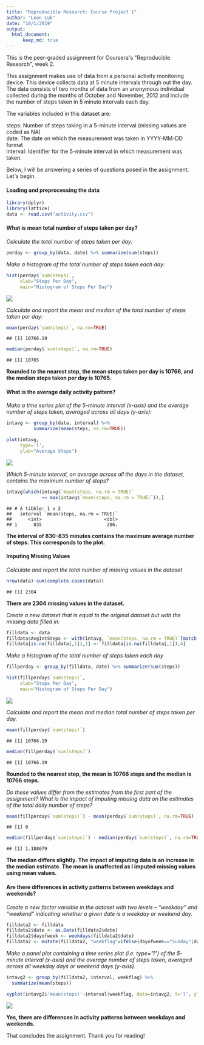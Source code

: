 ```yaml
---
title: "Reproducible Research: Course Project 1"
author: "Leon Luk"
date: "10/1/2019"
output:
  html_document:
      keep_md: true
---
```

This is the peer-graded assignment for Coursera's "Reproducible Research", week 2.

This assignment makes use of data from a personal activity monitoring device. This device collects data at 5 minute intervals through out the day. The data consists of two months of data from an anonymous individual collected during the months of October and November, 2012 and include the number of steps taken in 5 minute intervals each day.

The variables included in this dataset are:

steps: Number of steps taking in a 5-minute interval (missing values are coded as NA)  
date: The date on which the measurement was taken in YYYY-MM-DD format  
interval: Identifier for the 5-minute interval in which measurement was taken.  

Below, I will be answering a series of questions posed in the assignment. Let's begin.

  
#### Loading and preprocessing the data  

```r
library(dplyr)
library(lattice)
data <- read.csv("activity.csv")
```
  
#### What is mean total number of steps taken per day?  
*Calculate the total number of steps taken per day:*

```r
perday <- group_by(data, date) %>% summarize(sum(steps))
```
  
*Make a histogram of the total number of steps taken each day:*

```r
hist(perday$`sum(steps)`, 
     xlab="Steps Per Day", 
     main="Histogram of Steps Per Day")
```

![](PA1_template_files/figure-html/unnamed-chunk-3-1.png)<!-- -->
  
*Calculate and report the mean and median of the total number of steps taken per day:*

```r
mean(perday$`sum(steps)`, na.rm=TRUE)
```

```
## [1] 10766.19
```

```r
median(perday$`sum(steps)`, na.rm=TRUE)
```

```
## [1] 10765
```
__Rounded to the nearest step, the mean steps taken per day is 10766, and the median steps taken per day is 10765.__  
  
  
#### What is the average daily activity pattern?
*Make a time series plot of the 5-minute interval (x-axis) and the average number of steps taken, averaged across all days (y-axis):*

```r
intavg <- group_by(data, interval) %>% 
          summarize(mean(steps, na.rm=TRUE))

plot(intavg, 
     type='l', 
     ylab="Average Steps")
```

![](PA1_template_files/figure-html/unnamed-chunk-5-1.png)<!-- -->

*Which 5-minute interval, on average across all the days in the dataset, contains the maximum number of steps?*

```r
intavg[which(intavg$`mean(steps, na.rm = TRUE)`
             == max(intavg$`mean(steps, na.rm = TRUE)`)),]
```

```
## # A tibble: 1 x 2
##   interval `mean(steps, na.rm = TRUE)`
##      <int>                       <dbl>
## 1      835                        206.
```
__The interval of 830-835 minutes contains the maximum average number of steps. This corresponds to the plot.__  

  
#### Imputing Missing Values
*Calculate and report the total number of missing values in the dataset*

```r
nrow(data)-sum(complete.cases(data))
```

```
## [1] 2304
```
__There are 2304 missing values in the dataset.__  

*Create a new dataset that is equal to the original dataset but with the missing data filled in:*

```r
filldata <- data
filldata$AvgIntSteps <- with(intavg, `mean(steps, na.rm = TRUE)`[match(filldata$interval, interval)] )
filldata[is.na(filldata[,1]),1] <- filldata[is.na(filldata[,1]),4]
```

*Make a histogram of the total number of steps taken each day* 

```r
fillperday <- group_by(filldata, date) %>% summarize(sum(steps))

hist(fillperday$`sum(steps)`, 
     xlab="Steps Per Day", 
     main="Histogram of Steps Per Day")
```

![](PA1_template_files/figure-html/unnamed-chunk-9-1.png)<!-- -->

*Calculate and report the mean and median total number of steps taken per day.*

```r
mean(fillperday$`sum(steps)`)
```

```
## [1] 10766.19
```

```r
median(fillperday$`sum(steps)`)
```

```
## [1] 10766.19
```
__Rounded to the nearest step, the mean is 10766 steps and the median is 10766 steps.__  

*Do these values differ from the estimates from the first part of the assignment? What is the impact of imputing missing data on the estimates of the total daily number of steps?*

```r
mean(fillperday$`sum(steps)`) - mean(perday$`sum(steps)`, na.rm=TRUE)
```

```
## [1] 0
```

```r
median(fillperday$`sum(steps)`) - median(perday$`sum(steps)`, na.rm=TRUE)
```

```
## [1] 1.188679
```
__The median differs slightly. The impact of imputing data is an increase in the median estimate. The mean is unaffected as I imputed missing values using mean values.__  

    
#### Are there differences in activity patterns between weekdays and weekends?
*Create a new factor variable in the dataset with two levels – “weekday” and “weekend” indicating whether a given date is a weekday or weekend day.*

```r
filldata2 <- filldata
filldata2$date <- as.Date(filldata2$date)
filldata2$dayofweek <- weekdays(filldata2$date)
filldata2 <- mutate(filldata2, "weekflag"=ifelse(dayofweek=="Sunday"|dayofweek=="Saturday", "weekend", "weekday"))
```

*Make a panel plot containing a time series plot (i.e. type="l") of the 5-minute interval (x-axis) and the average number of steps taken, averaged across all weekday days or weekend days (y-axis).*

```r
intavg2 <- group_by(filldata2, interval, weekflag) %>% 
  summarize(mean(steps))

xyplot(intavg2$'mean(steps)'~interval|weekflag, data=intavg2, t='l', ylab="Average Steps Taken", layout=c(1,2))
```

![](PA1_template_files/figure-html/unnamed-chunk-13-1.png)<!-- -->

__Yes, there are differences in activity patterns between weekdays and weekends.__
  
That concludes the assignment. Thank you for reading!



